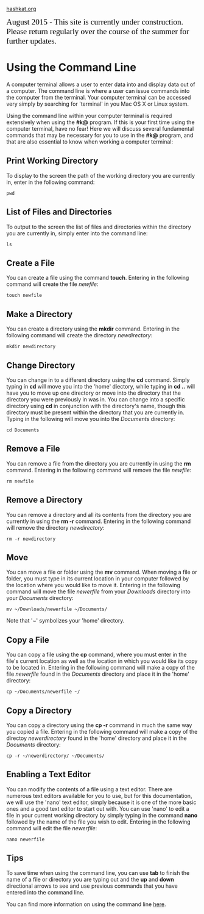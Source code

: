[hashkat.org](http://hashkat.org)

<span style="color:black; font-family:Georgia; font-size:1.5em;">August 2015 - This site is currently under construction. Please return regularly over the course of the summer for further updates. </span>

# Using the Command Line

A computer terminal allows a user to enter data into and display data out of a computer. The command line is where a user can issue commands into the computer from the terminal. Your computer terminal can be accessed very simply by searching for 'terminal' in you Mac OS X or Linux system.

Using the command line within your computer terminal is required extensively when using the **#k@** program. If this is your first time using the computer terminal, have no fear! Here we will discuss several fundamental commands that may be necessary for you to use in the **#k@** program, and that are also essential to know when working a computer terminal:

## Print Working Directory

To display to the screen the path of the working directory you are currently in, enter in the following command:

`pwd`

## List of Files and Directories

To output to the screen the list of files and directories within the directory you are currently in, simply enter into the command line:

`ls`

## Create a File

You can create a file using the command **touch**. Entering in the following command will create the file *newfile*:

`touch newfile`

## Make a Directory

You can create a directory using the **mkdir** command. Entering in the following command will create the directory *newdirectory*:

`mkdir newdirectory`

## Change Directory

You can change in to a different directory using the **cd** command. Simply typing in **cd** will move you into the 'home' diectory, while typing in **cd ..** will have you to move up one directory or move into the directory that the directory you were previously in was in. You can change into a specific directory using  **cd** in conjunction with the directory's name, though this directory must be present within the directory that you are currently in. Typing in the following will move you into the *Documents* directory:

`cd Documents`

## Remove a File

You can remove a file from the directory you are currently in using the **rm** command. Entering in the following command will remove the file *newfile*:

`rm newfile`

## Remove a Directory

You can remove a directory and all its contents from the directory you are currently in using the **rm -r** command. Entering in the following command will remove the directory *newdirectory*:

`rm -r newdirectory`

## Move

You can move a file or folder using the **mv** command. When moving a file or folder, you must type in its current location in your computer followed by the location where you would like to move it. Entering in the following command will move the file *newerfile* from your *Downloads* directory into your *Documents* directory:

`mv ~/Downloads/newerfile ~/Documents/`

Note that '~' symbolizes your 'home' directory.

## Copy a File

You can copy a file using the **cp** command, where you must enter in the file's current location as well as the location in which you would like its copy to be located in. Entering in the following command will make a copy of the file *newerfile* found in the *Documents* directory and place it in the 'home' directory:

`cp ~/Documents/newerfile ~/`

## Copy a Directory

You can copy a directory using the **cp -r** command in much the same way you copied a file. Entering in the following command will make a copy of the directoy *newerdirectory* found in the 'home' directory and place it in the *Documents* directory:

`cp -r ~/newerdirectory/ ~/Documents/`

## Enabling a Text Editor

You can modify the contents of a file using a text editor. There are numerous text editors available for you to use, but for this documentation, we will use the 'nano' text editor, simply because it is one of the more basic ones and a good text editor to start out with. You can use 'nano' to edit a file in your current working directory by simply typing in the command **nano** followed by the name of the file you wish to edit. Entering in the following command will edit the file *newerfile*:

`nano newerfile`

## Tips

To save time when using the command line, you can use **tab** to finish the name of a file or directory you are typing out and the **up** and **down** directional arrows to see and use previous commands that you have entered into the command line.

You can find more information on using the command line [here](http://cli.learncodethehardway.org/book/).
